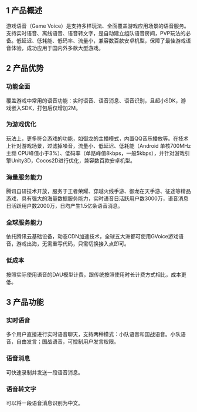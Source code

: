 ## 1 产品概述
游戏语音（Game Voice）是支持多样玩法、全面覆盖游戏应用场景的语音服务。支持实时语音、离线语音、语音转文字，是自动建立组队语音房间，PVP玩法的必备。低延迟、低耗能、低码率、流量小，兼容数百款安卓机型，保障了最佳游戏语音体验，成功应用于国内外多款大型游戏。

## 2 产品优势
### 功能全面
覆盖游戏中常用的语音功能：实时语音、语音消息、语音识别，且超小SDK，游戏嵌入SDK，打包后仅增加2M。

### 为游戏优化
玩法上，更多符合游戏的功能，如御龙的主播模式，内置QQ音乐播放等。在技术上针对游戏场景，过滤掉噪音，流量小、低延迟、低耗能（Android 单核700MHz主频 CPU峰值小于3%）、低码率（单路峰值8kbps，一般5kbps），并针对游戏引擎Unity3D，Cocos2D进行优化，兼容数百款安卓机型。

### 海量服务能力 
腾讯自研技术开放，服务于王者荣耀、穿越火线手游、御龙在天手游、征途等精品游戏，具有强大的海量数据服务能力，实时语音日活跃用户数3000万，语音消息日活跃用户数2000万，日均产生1.5亿条语音消息。


### 全球服务能力
依托腾讯云基础设备，动态CDN加速技术，全球五大洲都可使用GVoice游戏语音，游戏出海，无需重写代码，只需切换接入点即可。

### 低成本
按照实际使用语音的DAU模型计费，跟传统按照使用时长计费方式相比，成本更低。


## 3 产品功能
### 实时语音
多个用户直接进行实时语音聊天，支持两种模式：小队语音和国战语音。小队语音，自由发言；国战语音，可控制用户发言权限。

### 语音消息
可快速录制并发送一段语音消息。


### 语音转文字
可以将一段语音消息识别为中文。
